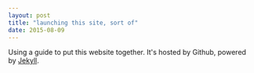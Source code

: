```yaml
---
layout: post
title: "launching this site, sort of"
date: 2015-08-09
---
```


Using a guide to put this website together. It's hosted by Github, powered by [Jekyll](http://jekyllrb.com).
